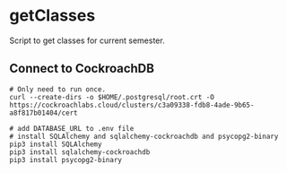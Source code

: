 # getClasses

Script to get classes for current semester.

## Connect to CockroachDB
```
# Only need to run once.
curl --create-dirs -o $HOME/.postgresql/root.crt -O https://cockroachlabs.cloud/clusters/c3a09338-fdb8-4ade-9b65-a8f817b01404/cert

# add DATABASE_URL to .env file
# install SQLAlchemy and sqlalchemy-cockroachdb and psycopg2-binary
pip3 install SQLAlchemy
pip3 install sqlalchemy-cockroachdb
pip3 install psycopg2-binary
```